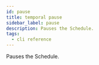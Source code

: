```yaml
---
id: pause
title: temporal pause
sidebar_label: pause
description: Pauses the Schedule.
tags:
  - cli reference
---
```


Pauses the Schedule.
